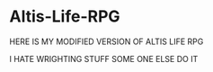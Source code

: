 Altis-Life-RPG
==============
HERE IS MY MODIFIED VERSION OF ALTIS LIFE RPG 

I HATE WRIGHTING STUFF SOME ONE ELSE DO IT
